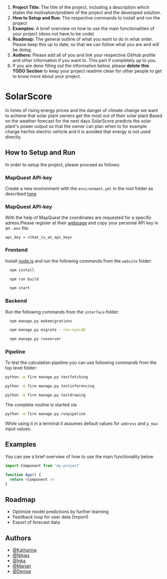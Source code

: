 1. **Project Title:** The title of the project, including a description which states the motivation/problem of the project and the developed solution.
2. **How to Setup and Run:** The respective commands to install and run the project
3. **Examples:** A brief overview on how to use the main functionalities of your project (does not have to be code)
4. **Roadmap:** The general outline of what you want to do in what order. Please keep this up to date, so that we can follow what you are and will be doing.
5. **Authors:** Please add all of you and link your respective GitHub profile and other information if you want to. This part if completely up to you.
6. If you are done filling out the information below, please **delete this TODO Section** to keep your project readme clean for other people to get to know more about your project.

# SolarScore

In times of rising energy prices and the danger of climate change we want to achieve that solar plant owners get the most out of their solar plant.Based on the weather forecast for the next days SolarScore predicts the solar plant's power output so that the owner can plan when to for example charge her/his electric vehicle and it is avoided that energy is not used directly. 

## How to Setup and Run
In order to setup the project, please proceed as follows:

### MapQuest API-key
Create a new environment with the `environment.yml` in the root folder as described [here](https://github.com/TechLabs-Dortmund/solar-score/wiki/How-to-import-the-Python-packages)


### MapQuest API-key
With the help of MapQuest the coordinates are requested for a specific adress.Please register at their [webpage]( https://developer.mapquest.com/plan_purchase/steps/business_edition/business_edition_free/register) and copy your personal API key in an `.env` file:

```shell
api_key = <that_is_an_api_key>
```

### Frontend
Install [node.js](https://nodejs.org/en/download/) and run the following commands from the `website` folder:

```bash
  npm install
```

```bash
  npm run build
```

```bash
  npm start
```

### Backend
Run the following commands from the `interface` folder:

```bash
  npm manage.py makemigrations
```
```bash
  npm manage.py migrate --run-syncdb
```
```bash
  npm manage.py runserver
```

### Pipeline
To test the calculation pipeline you can use following commands from the top level folder:
```bash
python -m fire manage.py testfetching
```
```bash
python -m fire manage.py testinferencing
```
```bash
python -m fire manage.py testdrawing
```
The complete routine is started via
```bash
python -m fire manage.py runpipeline
```
While using it in a terminal it assumes default values for `address` and `p_max` input values.

## Examples
You can see a brief overview of how to use the main functionality below

```javascript
import Component from 'my-project'

function App() {
  return <Component />
}
```

  
## Roadmap
- Optimize model predictions by further learning
- Feedback loop for user data (Import)
- Export of forecast data

  
## Authors

- [@Katharina](https://github.com/KatWeid)
- [@Niklas](https://github.com/WeitzelN)
- [@Inka](https://github.com/JuaKaliKubwa)
- [@Marian](https://github.com/Kallonaut)
- [@Denise](https://github.com/DeniseGrunert)
